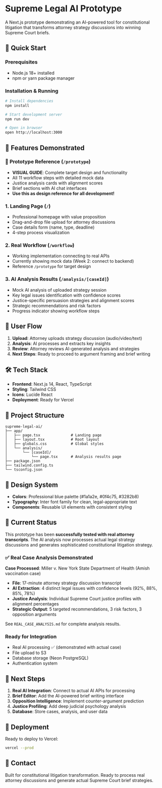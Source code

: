 # Supreme Legal AI Prototype

A Next.js prototype demonstrating an AI-powered tool for constitutional litigation that transforms attorney strategy discussions into winning Supreme Court briefs.

## 🚀 Quick Start

### Prerequisites
- Node.js 18+ installed
- npm or yarn package manager

### Installation & Running

```bash
# Install dependencies
npm install

# Start development server
npm run dev

# Open in browser
open http://localhost:3000
```

## 📱 Features Demonstrated

### 🎨 **Prototype Reference** (`/prototype`)
- **VISUAL GUIDE**: Complete target design and functionality
- All 11 workflow steps with detailed mock data
- Justice analysis cards with alignment scores
- Brief sections with AI chat interfaces
- **Use this as design reference for all development!**

### 1. **Landing Page** (`/`)
- Professional homepage with value proposition
- Drag-and-drop file upload for attorney discussions
- Case details form (name, type, deadline)
- 4-step process visualization

### 2. **Real Workflow** (`/workflow`)
- Working implementation connecting to real APIs
- Currently showing mock data (Week 2: connect to backend)
- Reference `/prototype` for target design

### 3. **AI Analysis Results** (`/analysis/[caseId]`)
- Mock AI analysis of uploaded strategy session
- Key legal issues identification with confidence scores
- Justice-specific persuasion strategies and alignment scores
- Strategic recommendations and risk factors
- Progress indicator showing workflow steps

## 🎯 User Flow

1. **Upload**: Attorney uploads strategy discussion (audio/video/text)
2. **Analysis**: AI processes and extracts key insights
3. **Review**: Attorney reviews AI-generated analysis and strategies
4. **Next Steps**: Ready to proceed to argument framing and brief writing

## 🛠️ Tech Stack

- **Frontend**: Next.js 14, React, TypeScript
- **Styling**: Tailwind CSS
- **Icons**: Lucide React
- **Deployment**: Ready for Vercel

## 📁 Project Structure

```
supreme-legal-ai/
├── app/
│   ├── page.tsx              # Landing page
│   ├── layout.tsx            # Root layout
│   ├── globals.css           # Global styles
│   └── analysis/
│       └── [caseId]/
│           └── page.tsx      # Analysis results page
├── package.json
├── tailwind.config.ts
└── tsconfig.json
```

## 🎨 Design System

- **Colors**: Professional blue palette (#1a1a2e, #0f4c75, #3282b8)
- **Typography**: Inter font family for clean, legal-appropriate text
- **Components**: Reusable UI elements with consistent styling

## 🔄 Current Status

This prototype has been **successfully tested with real attorney transcripts**. The AI analysis now processes actual legal strategy discussions and generates sophisticated constitutional litigation strategy.

### ✅ Real Case Analysis Demonstrated
**Case Processed**: Miller v. New York State Department of Health (Amish vaccination case)
- **File**: 17-minute attorney strategy discussion transcript
- **AI Extraction**: 4 distinct legal issues with confidence levels (92%, 88%, 85%, 78%)
- **Justice Analysis**: Individual Supreme Court justice profiles with alignment percentages
- **Strategic Output**: 5 targeted recommendations, 3 risk factors, 3 opposition arguments

See `REAL_CASE_ANALYSIS.md` for complete analysis results.

### Ready for Integration
- Real AI processing ✅ (demonstrated with actual case)
- File upload to S3
- Database storage (Neon PostgreSQL)
- Authentication system

## 📝 Next Steps

1. **Real AI Integration**: Connect to actual AI APIs for processing
2. **Brief Editor**: Add the AI-powered brief writing interface
3. **Opposition Intelligence**: Implement counter-argument prediction
4. **Justice Profiling**: Add deep judicial psychology analysis
5. **Database**: Store cases, analysis, and user data

## 🚀 Deployment

Ready to deploy to Vercel:

```bash
vercel --prod
```

## 📧 Contact

Built for constitutional litigation transformation. Ready to process real attorney discussions and generate actual Supreme Court brief strategies. 